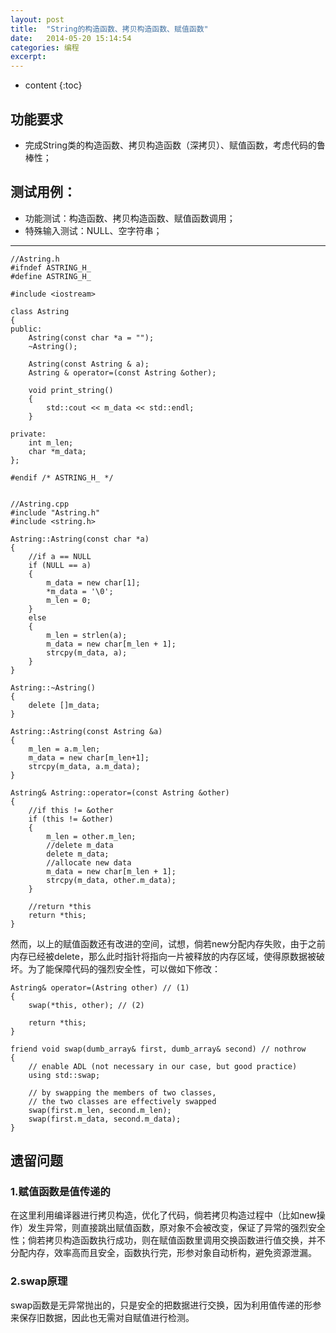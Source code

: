 ```yaml
---
layout: post
title:  "String的构造函数、拷贝构造函数、赋值函数"
date:   2014-05-20 15:14:54
categories: 编程
excerpt: 
---
```


* content
{:toc}

## 功能要求

- 完成String类的构造函数、拷贝构造函数（深拷贝）、赋值函数，考虑代码的鲁棒性；

## 测试用例：

- 功能测试：构造函数、拷贝构造函数、赋值函数调用；
- 特殊输入测试：NULL、空字符串；

---

	//Astring.h
	#ifndef ASTRING_H_
	#define ASTRING_H_

	#include <iostream>

	class Astring
	{
	public:
		Astring(const char *a = "");
		~Astring();

		Astring(const Astring & a);
		Astring & operator=(const Astring &other);

		void print_string()
		{
			std::cout << m_data << std::endl;
		}

	private:
		int m_len;
		char *m_data;
	};

	#endif /* ASTRING_H_ */


	//Astring.cpp
	#include "Astring.h"
	#include <string.h>

	Astring::Astring(const char *a)
	{
		//if a == NULL
		if (NULL == a)
		{
			m_data = new char[1];
			*m_data = '\0';
			m_len = 0;
		}
		else
		{
			m_len = strlen(a);
			m_data = new char[m_len + 1];
			strcpy(m_data, a);
		}
	}

	Astring::~Astring()
	{
		delete []m_data;
	}

	Astring::Astring(const Astring &a)
	{
		m_len = a.m_len;
		m_data = new char[m_len+1];
		strcpy(m_data, a.m_data);
	}

	Astring& Astring::operator=(const Astring &other)
	{
		//if this != &other
		if (this != &other)
		{
			m_len = other.m_len;
			//delete m_data
			delete m_data;
			//allocate new data
			m_data = new char[m_len + 1];
			strcpy(m_data, other.m_data);
		}

		//return *this
		return *this;
	}


然而，以上的赋值函数还有改进的空间，试想，倘若new分配内存失败，由于之前内存已经被delete，那么此时指针将指向一片被释放的内存区域，使得原数据被破坏。为了能保障代码的强烈安全性，可以做如下修改：


	Astring& operator=(Astring other) // (1)  
	{  
		swap(*this, other); // (2)  
	  
		return *this;  
	}   

	friend void swap(dumb_array& first, dumb_array& second) // nothrow  
	{  
		// enable ADL (not necessary in our case, but good practice)  
		using std::swap;   
	  
		// by swapping the members of two classes,  
		// the two classes are effectively swapped  
		swap(first.m_len, second.m_len);   
		swap(first.m_data, second.m_data);  
	}  

## 遗留问题	

### 1.赋值函数是值传递的

在这里利用编译器进行拷贝构造，优化了代码，倘若拷贝构造过程中（比如new操作）发生异常，则直接跳出赋值函数，原对象不会被改变，保证了异常的强烈安全性；倘若拷贝构造函数执行成功，则在赋值函数里调用交换函数进行值交换，并不分配内存，效率高而且安全，函数执行完，形参对象自动析构，避免资源泄漏。


### 2.swap原理

swap函数是无异常抛出的，只是安全的把数据进行交换，因为利用值传递的形参来保存旧数据，因此也无需对自赋值进行检测。